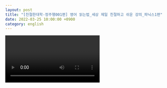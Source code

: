 ```yaml
---
layout: post
title: "[친절한대학-정주행001편] 영어 읽는법_세상 제일 친절하고 쉬운 강의_파닉스1편"
date: 2022-03-25 10:00:00 +0900
category: english
---
```


<div class="video-container">
    <video id="player" class="video-js vjs-default-skin vjs-big-play-centered" data-json="/public/json/정주행1. 영어 읽는법_세상 제일 친절하고 쉬운 강의_파닉스1편.json"></video>
</div>
